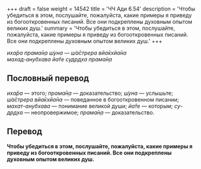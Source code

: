 +++
draft = false
weight = 14542
title = 'ЧЧ Ади 6.54'
description = 'Чтобы убедиться в этом, послушайте, пожалуйста, какие примеры я приведу из богооткровенных писаний. Все они подкреплены духовным опытом великих душ.'
summary = 'Чтобы убедиться в этом, послушайте, пожалуйста, какие примеры я приведу из богооткровенных писаний. Все они подкреплены духовным опытом великих душ.'
+++

_иха̄ра прама̄н̣а ш́уна — ш́а̄стрера вйа̄кхйа̄на  
махад-анубхава йа̄те судр̣д̣ха прама̄н̣а_

## Пословный перевод

_иха̄ра_ — этого; _прама̄н̣а_ — доказательство; _ш́уна_ — услышьте; _ш́а̄стрера_ _вйа̄кхйа̄на_ — поведанное в богооткровенном писании; _махат_\-_анубхава_ — понимание великой души; _йа̄те_ — которым; _су_\-_др̣д̣ха_ — неопровержимое; _прама̄н̣а_ — доказательство.

## Перевод

**Чтобы убедиться в этом, послушайте, пожалуйста, какие примеры я приведу из богооткровенных писаний. Все они подкреплены духовным опытом великих душ.**
